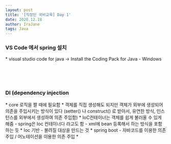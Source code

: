 ```yaml
---
layout: post
title: '[직장인 국비교육] Day 1'
date: 2020.12.18
author: IraJane
tags: Java
---
```



<h3>VS Code 에서 spring 설치</h3>
* visual studio code for java -> Install the Coding Pack for Java - Windows

<br><br><br>

<h3>DI (dependency injection</h3>
* core 로직을 짤 때에 필요함
* 객체를 직접 생성해도 되지만 객체가 외부에 생성되어 의존을 주입시키는 방식이 있다 (setter() 나 construct() 로 받아서, 유연한 방식, 인스턴스를 외부에서 생성하여 의존 주입함)
* IoC컨테이너는 객체를 쉽게 불러올 수 있게 해줌 - spring은 Ioc 컨테이너다 라고도 함 - xml에 bean 등록해서 하는 방식을 포함하는 듯 
* Ioc 기반 - 불려질 대상을 만드는 것
* spring boot - 자바코드를 이용한 의존 주입 / 어노테이션을 이용한 의존 주입
* 

